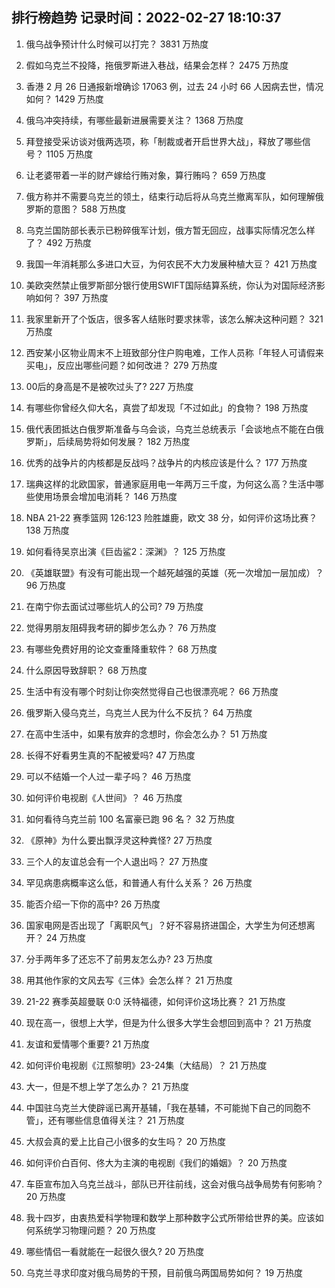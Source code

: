 
## 排行榜趋势 记录时间：2022-02-27 18:10:37
  
  1. 俄乌战争预计什么时候可以打完？ 3831 万热度
    
  2. 假如乌克兰不投降，拖俄罗斯进入巷战，结果会怎样？ 2475 万热度
    
  3. 香港 2 月 26 日通报新增确诊 17063 例，过去 24 小时 66 人因病去世，情况如何？ 1429 万热度
    
  4. 俄乌冲突持续，有哪些最新进展需要关注？ 1368 万热度
    
  5. 拜登接受采访谈对俄两选项，称「制裁或者开启世界大战」，释放了哪些信号？ 1105 万热度
    
  6. 让老婆带着一半的财产嫁给行贿对象，算行贿吗？ 659 万热度
    
  7. 俄方称并不需要乌克兰的领土，结束行动后将从乌克兰撤离军队，如何理解俄罗斯的意图？ 588 万热度
    
  8. 乌克兰国防部长表示已粉碎俄军计划，俄方暂无回应，战事实际情况怎么样了？ 492 万热度
    
  9. 我国一年消耗那么多进口大豆，为何农民不大力发展种植大豆？ 421 万热度
    
  10. 美欧突然禁止俄罗斯部分银行使用SWIFT国际结算系统，你认为对国际经济影响如何？ 397 万热度
    
  11. 我家里新开了个饭店，很多客人结账时要求抹零，该怎么解决这种问题？ 321 万热度
    
  12. 西安某小区物业周末不上班致部分住户购电难，工作人员称「年轻人可请假来买电」，反应出哪些问题？如何改进？ 279 万热度
    
  13. 00后的身高是不是被吹过头了? 227 万热度
    
  14. 有哪些你曾经久仰大名，真尝了却发现「不过如此」的食物？ 198 万热度
    
  15. 俄代表团抵达白俄罗斯准备与乌会谈，乌克兰总统表示「会谈地点不能在白俄罗斯」，后续局势将如何发展？ 182 万热度
    
  16. 优秀的战争片的内核都是反战吗？战争片的内核应该是什么？ 177 万热度
    
  17. 瑞典这样的北欧国家，普通家庭用电一年两万三千度，为何这么高？生活中哪些使用场景会增加电消耗？ 146 万热度
    
  18. NBA 21-22 赛季篮网 126:123 险胜雄鹿，欧文 38 分，如何评价这场比赛？ 138 万热度
    
  19. 如何看待吴京出演《巨齿鲨2：深渊》？ 125 万热度
    
  20. 《英雄联盟》有没有可能出现一个越死越强的英雄（死一次增加一层加成）？ 96 万热度
    
  21. 在南宁你去面试过哪些坑人的公司? 79 万热度
    
  22. 觉得男朋友阻碍我考研的脚步怎么办？ 76 万热度
    
  23. 有哪些免费好用的论文查重降重软件？ 68 万热度
    
  24. 什么原因导致辞职？ 68 万热度
    
  25. 生活中有没有哪个时刻让你突然觉得自己也很漂亮呢？ 66 万热度
    
  26. 俄罗斯入侵乌克兰，乌克兰人民为什么不反抗？ 64 万热度
    
  27. 在高中生活中，如果有放弃的念想时，你会怎么办？ 51 万热度
    
  28. 长得不好看男生真的不配被爱吗? 47 万热度
    
  29. 可以不结婚一个人过一辈子吗？ 46 万热度
    
  30. 如何评价电视剧《人世间》？ 46 万热度
    
  31. 如何看待乌克兰前 100 名富豪已跑 96 名？ 32 万热度
    
  32. 《原神》为什么要出飘浮灵这种粪怪? 27 万热度
    
  33. 三个人的友谊总会有一个人退出吗？ 27 万热度
    
  34. 罕见病患病概率这么低，和普通人有什么关系？ 26 万热度
    
  35. 能否介绍一下你的高中? 26 万热度
    
  36. 国家电网是否出现了「离职风气」？好不容易挤进国企，大学生为何还想离开？ 24 万热度
    
  37. 分手两年多了还忘不了前男友怎么办? 23 万热度
    
  38. 用其他作家的文风去写《三体》会怎么样？ 21 万热度
    
  39. 21-22 赛季英超曼联 0:0 沃特福德，如何评价这场比赛？ 21 万热度
    
  40. 现在高一，很想上大学，但是为什么很多大学生会想回到高中？ 21 万热度
    
  41. 友谊和爱情哪个重要? 21 万热度
    
  42. 如何评价电视剧《江照黎明》23-24集（大结局）？ 21 万热度
    
  43. 大一，但是不想上学了怎么办？ 21 万热度
    
  44. 中国驻乌克兰大使辟谣已离开基辅，「我在基辅，不可能抛下自己的同胞不管」，还有哪些信息值得关注？ 21 万热度
    
  45. 大叔会真的爱上比自己小很多的女生吗？ 20 万热度
    
  46. 如何评价白百何、佟大为主演的电视剧《我们的婚姻》？ 20 万热度
    
  47. 车臣宣布加入乌克兰战斗，部队已开往前线，这会对俄乌战争局势有何影响？ 20 万热度
    
  48. 我十四岁，由衷热爱科学物理和数学上那种数字公式所带给世界的美。应该如何系统学习物理问题？ 20 万热度
    
  49. 哪些情侣一看就能在一起很久很久? 20 万热度
    
  50. 乌克兰寻求印度对俄乌局势的干预，目前俄乌两国局势如何？ 19 万热度
    